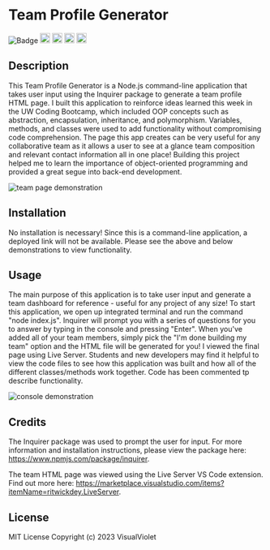 # Team Profile Generator

![Badge](https://img.shields.io/badge/License-MIT-pink)
<img height=20 src="https://cdn.jsdelivr.net/gh/devicons/devicon/icons/html5/html5-original.svg" />
<img height=20 src="https://cdn.jsdelivr.net/gh/devicons/devicon/icons/css3/css3-original.svg" />
<img height=20 src="https://cdn.jsdelivr.net/gh/devicons/devicon/icons/javascript/javascript-original.svg" />
<img height=20 src="https://cdn.jsdelivr.net/gh/devicons/devicon/icons/nodejs/nodejs-original.svg" />

## Description

This Team Profile Generator is a Node.js command-line application that takes user input using the Inquirer package to generate a team profile HTML page. I built this application to reinforce ideas learned this week in the UW Coding Bootcamp, which included OOP concepts such as abstraction, encapsulation, inheritance, and polymorphism. Variables, methods, and classes were used to add functionality without compromising code comprehension. The page this app creates can be very useful for any collaborative team as it allows a user to see at a glance team composition and relevant contact information all in one place! Building this project helped me to learn the importance of object-oriented programming and provided a great segue into back-end development.

![team page demonstration](https://github.com/VisualViolet/team-profile-generator/blob/main/dist/teampage-demo.gif)

## Installation

No installation is necessary! Since this is a command-line application, a deployed link will not be available. Please see the above and below demonstrations to view functionality.

## Usage

The main purpose of this application is to take user input and generate a team dashboard for reference - useful for any project of any size! To start this application, we open up integrated terminal and run the command "node index.js". Inquirer will prompt you with a series of questions for you to answer by typing in the console and pressing "Enter". When you've added all of your team members, simply pick the "I'm done building my team" option and the HTML file will be generated for you! I viewed the final page using Live Server. Students and new developers may find it helpful to view the code files to see how this application was built and how all of the different classes/methods work together. Code has been commented tp describe functionality.

![console demonstration](https://github.com/VisualViolet/team-profile-generator/blob/main/dist/console-demo.gif)

## Credits

The Inquirer package was used to prompt the user for input. For more information and installation instructions, please view the package here: https://www.npmjs.com/package/inquirer.

The team HTML page was viewed using the Live Server VS Code extension. Find out more here: https://marketplace.visualstudio.com/items?itemName=ritwickdey.LiveServer.

## License

MIT License Copyright (c) 2023 VisualViolet